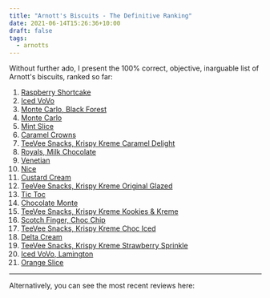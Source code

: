 ```yaml
---
title: "Arnott's Biscuits - The Definitive Ranking"
date: 2021-06-14T15:26:36+10:00
draft: false
tags:
  - arnotts
---
```


Without further ado, I present the 100% correct, objective, inarguable list of Arnott's biscuits, ranked so far:

1. [Raspberry Shortcake](/arnotts/raspberry_shortcake)
1. [Iced VoVo](/arnotts/iced_vovo)
1. [Monte Carlo, Black Forest](/arnotts/monte_carlo_black_forest)
1. [Monte Carlo](/arnotts/monte_carlo)
1. [Mint Slice](/arnotts/mint_slice)
1. [Caramel Crowns](/arnotts/caramel_crowns)
1. [TeeVee Snacks, Krispy Kreme Caramel Delight](/arnotts/tee_vee_caramel_delight)
1. [Royals, Milk Chocolate](/arnotts/royals_milk)
1. [Venetian](/arnotts/venetian)
1. [Nice](/arnotts/nice)
1. [Custard Cream](/arnotts/custard_cream)
1. [TeeVee Snacks, Krispy Kreme Original Glazed](/arnotts/tee_vee_original_glazed)
1. [Tic Toc](/arnotts/tic_toc)
1. [Chocolate Monte](/arnotts/chocolate_monte)
1. [TeeVee Snacks, Krispy Kreme Kookies & Kreme](/arnotts/tee_vee_kookies_kreme)
1. [Scotch Finger, Choc Chip](/arnotts/scotch_finger_choc_chip)
1. [TeeVee Snacks, Krispy Kreme Choc Iced](/arnotts/tee_vee_choc_iced)
1. [Delta Cream](/arnotts/delta_cream)
1. [TeeVee Snacks, Krispy Kreme Strawberry Sprinkle](/arnotts/tee_vee_strawberry_sprinkle)
1. [Iced VoVo, Lamington](/arnotts/iced_vovo_lamington)
1. [Orange Slice](/arnotts/orange_slice)



---

Alternatively, you can see the most recent reviews here:

<!-- Hugo seems to include a post summary list here by default -->